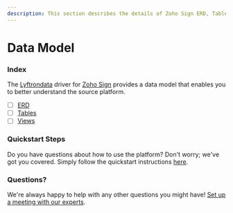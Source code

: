 ```yaml
---
description: This section describes the details of Zoho Sign ERD, Tables, and Views.
---
```


# Data Model

### Index

The  [Lyftrondata](https://www.lyftrondata.com/) driver for [Zoho Sign](https://www.lyftrondata.com/integration/marketing-analytics/zoho-sign/) provides a data model that enables you to better understand the source platform.

* [ ] [ERD](erd.md)
* [ ] [Tables](tables.md)
* [ ] [Views](views.md)

### Quickstart Steps

Do you have questions about how to use the platform? Don't worry; we've got you covered. Simply follow the quickstart instructions [here](../README.md).


### Questions? <a href="#questions" id="questions"></a>

We're always happy to help with any other questions you might have! [Set up a meeting with our experts](https://www.lyftrondata.com/book-a-meeting/).

